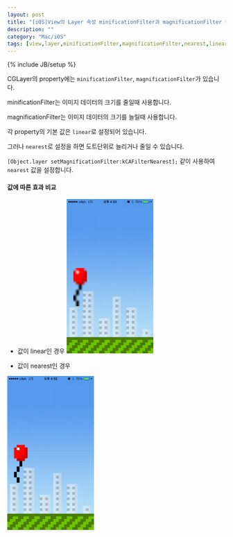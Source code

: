 ```yaml
---
layout: post
title: "[iOS]View의 Layer 속성 minificationFilter과 magnificationFilter 정리"
description: ""
category: "Mac/iOS"
tags: [view,layer,minificationFilter,magnificationFilter,nearest,linear]
---
```

{% include JB/setup %}

CGLayer의 property에는 `minificationFilter`, `magnificationFilter`가 있습니다. 

minificationFilter는 이미지 데이터의 크기를 줄일때 사용합니다.

magnificationFilter는 이미지 데이터의 크기를 늘릴때 사용합니다.

각 property의 기본 값은 `linear`로 설정되어 있습니다.

그러나 `nearest`로 설정을 하면 도트단위로 늘리거나 줄일 수 있습니다.

`[Object.layer setMagnificationFilter:kCAFilterNearest];` 같이 사용하여 `nearest` 값을 설정합니다.



#### 값에 따른 효과 비교

- 값이 linear인 경우
<img src="/../../../../image/2014/02/layer-filterRendering-linear.png" alt="linear" style="width: 200px;"/><br/>

- 값이 nearest인 경우
<img src="/../../../../image/2014/02/layer-filterRendering-nearest.png" alt="linear" style="width: 200px;"/>